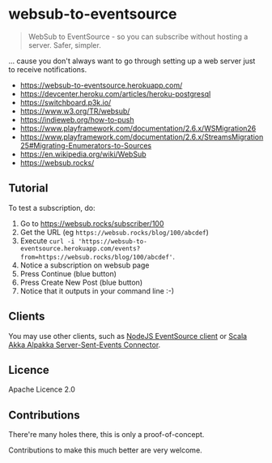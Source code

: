 # websub-to-eventsource

> WebSub to EventSource - so you can subscribe without hosting a server. Safer, simpler.

... cause you don't always want to go through setting up a web server just to receive notifications.


- https://websub-to-eventsource.herokuapp.com/
- https://devcenter.heroku.com/articles/heroku-postgresql
- https://switchboard.p3k.io/
- https://www.w3.org/TR/websub/
- https://indieweb.org/how-to-push
- https://www.playframework.com/documentation/2.6.x/WSMigration26
- https://www.playframework.com/documentation/2.6.x/StreamsMigration25#Migrating-Enumerators-to-Sources
- https://en.wikipedia.org/wiki/WebSub
- https://websub.rocks/


## Tutorial
To test a subscription, do:
1. Go to https://websub.rocks/subscriber/100
2. Get the URL (eg `https://websub.rocks/blog/100/abcdef`)
3. Execute `curl -i 'https://websub-to-eventsource.herokuapp.com/events?from=https://websub.rocks/blog/100/abcdef'`.
4. Notice a subscription on websub page
5. Press Continue (blue button)
6. Press Create New Post (blue button)
7. Notice that it outputs in your command line :-)


## Clients
You may use other clients, such as [NodeJS EventSource client](https://github.com/EventSource/eventsource)
or [Scala Akka Alpakka Server-Sent-Events Connector](http://developer.lightbend.com/docs/alpakka/current/sse.html).

## Licence

Apache Licence 2.0

## Contributions

There're many holes there, this is only a proof-of-concept.

Contributions to make this much better are very welcome.
